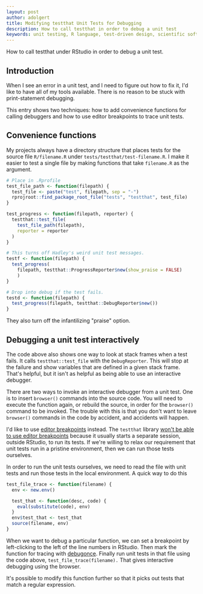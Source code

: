 ```yaml
---
layout: post
author: adolgert
title: Modifying testthat Unit Tests for Debugging
description: How to call testthat in order to debug a unit test
keywords: unit testing, R language, test-driven design, scientific software
---
```


How to call testthat under RStudio in order to debug a unit test.

## Introduction

When I see an error in a unit test, and I need to figure
out how to fix it, I'd like to have all of my tools
available. There is no reason to be stuck with print-statement
debugging.

This entry shows two techniques: how to add convenience
functions for calling debuggers and how to use editor
breakpoints to trace unit tests.

## Convenience functions

My projects always have a directory structure that places
tests for the source file `R/filename.R` under `tests/testthat/test-filename.R`. I make it easier to test a single file
by making functions that take `filename.R` as the argument.

~~~R
# Place in .Rprofile
test_file_path <- function(filepath) {
  test_file <- paste("test", filepath, sep = "-")
  rprojroot::find_package_root_file("tests", "testthat", test_file)
}

test_progress <- function(filepath, reporter) {
  testthat::test_file(
  	test_file_path(filepath),
  	reporter = reporter
  )
}

# This turns off Hadley's weird unit test messages.
testf <- function(filepath) {
  test_progress(
    filepath, testthat::ProgressReporter$new(show_praise = FALSE)
	)
}

# Drop into debug if the test fails.
testd <- function(filepath) {
  test_progress(filepath, testthat::DebugReporter$new())
}
~~~

They also turn off the infantilizing "praise" option.


## Debugging a unit test interactively

The code above also shows one way to look at stack frames
when a test fails. It calls `testthat::test_file` with
the `DebugReporter`. This will stop at the failure and
show variables that are defined in a given stack frame.
That's helpful, but it isn't as helpful as being able to
use an interactive debugger.

There are two ways to invoke an interactive debugger from
a unit test. One is to insert `browser()` commands into the
source code. You will need to execute the function again, or
rebuild the source, in order for the `browser()` command to
be invoked. The trouble with this is that you don't want to
leave `browser()` commands in the code by accident, and
accidents will happen.

I'd like to use [editor breakpoints](https://support.rstudio.com/hc/en-us/articles/205612627-Debugging-with-RStudio#stopping-on-a-line) instead.
The `testthat` library [won't be able to use editor
breakpoints](https://github.com/r-lib/testthat/issues/116) because it usually starts a separate session,
outside RStudio, to run its tests.
If we're willing to relax our requirement that unit tests
run in a pristine environment, then we can run those tests
ourselves.

In order to run the unit tests ourselves, we need to read
the file with unit tests and run those tests in the local
environment. A quick way to do this

~~~R
test_file_trace <- function(filename) {
  env <- new.env()

  test_that <- function(desc, code) {
    eval(substitute(code), env)
  }
  env$test_that <- test_that
  source(filename, env)
}
~~~

When we want to debug a particular function, we can
set a breakpoint by left-clicking to the left of
the line numbers in RStudio.  Then mark the function
for tracing
with [debugonce](https://stat.ethz.ch/R-manual/R-devel/library/base/html/debug.html). Finally run unit tests in that file
using the code above, `test_file_trace(filename).` That gives interactive debugging using the browser.

It's possible to modify this function further
so that it picks out tests that match a
regular expression.
